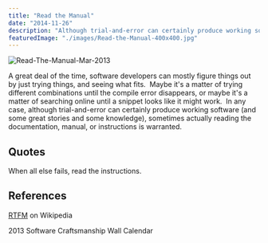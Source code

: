 ```yaml
---
title: "Read the Manual"
date: "2014-11-26"
description: "Although trial-and-error can certainly produce working software (and some great stories and some knowledge), sometimes actually reading the documentation, manual, or instructions is warranted." 
featuredImage: "./images/Read-the-Manual-400x400.jpg"
---
```


![Read-The-Manual-Mar-2013](images/Read-the-Manual-400x400.jpg)

A great deal of the time, software developers can mostly figure things out by just trying things, and seeing what fits.  Maybe it's a matter of trying different combinations until the compile error disappears, or maybe it's a matter of searching online until a snippet looks like it might work.  In any case, although trial-and-error can certainly produce working software (and some great stories and some knowledge), sometimes actually reading the documentation, manual, or instructions is warranted.

## Quotes

When all else fails, read the instructions.

## References

[RTFM](http://en.wikipedia.org/wiki/RTFM) on Wikipedia

2013 Software Craftsmanship Wall Calendar
